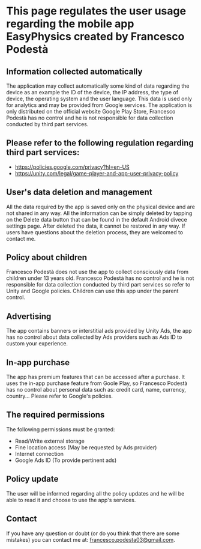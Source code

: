 # This page regulates the user usage regarding the mobile app EasyPhysics created by Francesco Podestà

## Information collected automatically
The application may collect automatically some kind of data regarding the device as an example the ID of the device, the IP address, the type of device, the operating system and the user language. This data is used only for analytics and may be provided from Google services. The application is only distributed on the official website Google Play Store, Francesco Podestà has no control and he is not responsible for data collection conducted by third part services.
 

## Please refer to the following regulation regarding third part services:

 - https://policies.google.com/privacy?hl=en-US
 - https://unity.com/legal/game-player-and-app-user-privacy-policy


## User's data deletion and management
All the data required by the app is saved only on the physical device and are not shared in any way. All the information can be simply deleted by tapping on the Delete data button that can be found in the default Android divece settings page.
After deleted the data, it cannot be restored in any way. If users have questions about the deletion process, they are welcomed to contact me.

## Policy about children
Francesco Podestà does not use the app to collect consciously data from children under 13 years old.
Francesco Podestà has no control and he is not responsible for data collection conducted by third part services so refer to Unity and Google policies. Children can use this app under the parent control.

## Advertising
The app contains banners or interstitial ads provided by Unity Ads, the app has no control about data collected by Ads providers such as Ads ID to custom your experience.

## In-app purchase
The app has premium features that can be accessed after a purchase.
It uses the in-app purchase feature from Goole Play, so Francesco Podestà has no control about personal data such as: credit card, name, currency, country...
Please refer to Google's policies.

## The required permissions
The following permissions must be granted:

 - Read/Write external storage
 - Fine location access (May be requested by Ads provider)
 - Internet connection
 - Google Ads ID (To provide pertinent ads)


## Policy update
The user will be informed regarding all the policy updates and he will be able to read it and choose to use the app's services.

## Contact
If you have any question or doubt (or do you think that there are some mistakes) you can contact me at: francesco.podesta03@gmail.com.

